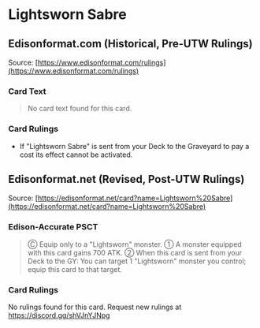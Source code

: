# Lightsworn Sabre

## Edisonformat.com (Historical, Pre-UTW Rulings)

Source: [https://www.edisonformat.com/rulings](https://www.edisonformat.com/rulings)

### Card Text

> No card text found for this card.

### Card Rulings

*   If "Lightsworn Sabre" is sent from your Deck to the Graveyard to pay a cost its effect cannot be activated.

## Edisonformat.net (Revised, Post-UTW Rulings)

Source: [https://edisonformat.net/card?name=Lightsworn%20Sabre](https://edisonformat.net/card?name=Lightsworn%20Sabre)

### Edison-Accurate PSCT

> Ⓒ Equip only to a "Lightsworn" monster.
> ① A monster equipped with this card gains 700 ATK.
> ② When this card is sent from your Deck to the GY: You can target 1 "Lightsworn" monster you control; equip this card to that target.

### Card Rulings

No rulings found for this card. Request new rulings at https://discord.gg/shVJnYJNpg
            